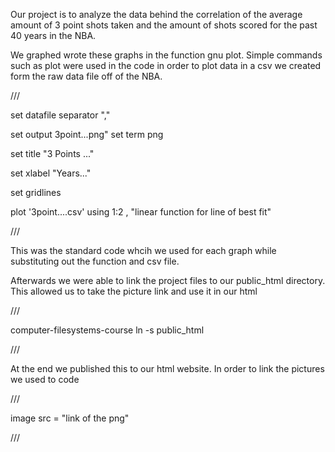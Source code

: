 Our project is to analyze the data behind the correlation of the average amount of 3 point shots taken and the amount of shots scored for the past 40 years in the NBA.


We graphed wrote these graphs in the function gnu plot. Simple commands such as plot were used in the code in order to plot data in a csv we created form the raw data file off of the NBA.

///

set datafile separator ","

set output 3point...png"
set term png

set title "3 Points ..."

set xlabel "Years..."

set gridlines 

plot '3point....csv' using 1:2 , "linear function for line of best fit"


///

This was the standard code whcih we used for each graph while substituting out the function and csv file.

Afterwards we were able to link the project files to our public_html directory. This allowed us to take the picture link and use it in our html

///

computer-filesystems-course ln -s public_html


///

At the end we published this to our html website. In order to link the pictures we used to code 

///

image src = "link of the png"  


///






